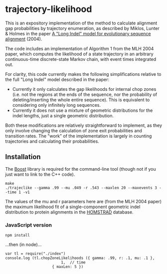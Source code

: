 # trajectory-likelihood

This is an expository implementation of the method to calculate alignment gap probabilities by trajectory enumeration, as described by Miklos, Lunter &amp; Holmes in the paper
[A "Long Indel" model for evolutionary sequence alignment](https://www.ncbi.nlm.nih.gov/pubmed/14694074) (2004).

The code includes an implementation of Algorithm 1 from the MLH 2004 paper, which computes the likelihood of a state trajectory in an arbitrary continuous-time discrete-state Markov chain,
with event times integrated out.

For clarity, this code currently makes the following simplifications relative to the full "Long Indel" model described in the paper:
- Currently it only calculates the gap likelihoods for internal chop zones (i.e. not the regions at the ends of the sequence, nor the probability of deleting/inserting the whole entire sequence). This is equivalent to considering only infinitely long sequences.
- Currently it does not use a mixture of geometric distributions for the indel lengths, just a single geometric distribution.

Both these modifications are relatively straightforward to implement, as they only involve changing the calculation of zone exit probabilities and transition rates.
The "work" of the implementation is largely in counting trajectories and calculating their probabilities.

## Installation

The [Boost](https://www.boost.org/) library is required for the command-line tool (though not if you just want to link to the C++ code).

~~~~
make
./trajeclike --gamma .99 --mu .049 -r .543 --maxlen 20 --maxevents 3 --time 1 -v1
~~~~

The values of the mu and r parameters here are (from the MLH 2004 paper) the maximum likelihood fit of a single-component geometric indel distribution to protein alignments in the [HOMSTRAD](https://www.ncbi.nlm.nih.gov/pubmed/9828015) database.


### JavaScript version

~~~~
npm install
~~~~

...then (in node)...

~~~~
var tl = require("./index")
console.log (tl.chopZoneLikelihoods ({ gamma: .99, r: .1, mu: .1 },
	    			     1,  // time
				     { maxLen: 5 })
~~~~

